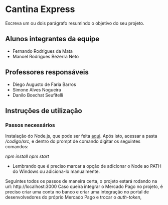 # Cantina Express
Escreva um ou dois  parágrafo resumindo o objetivo do seu projeto.

## Alunos integrantes da equipe

* Fernando Rodrigues da Mata
* Manoel Rodrigues Bezerra Neto

## Professores responsáveis

* Diego Augusto de Faria Barros
* Simone Alves Nogueira
* Danilo Boechat Seufitelli

## Instruções de utilização

### Passos necessários
Instalação do Node.js, que pode ser feita [aqui](https://nodejs.org/en/download/package-manager).
Após isto, acessar a pasta */codigo/src*, e dentro do prompt de comando digitar os seguintes comandos:

*npm install*
*npm start*

- Lembrando que é preciso marcar a opção de adicionar o Node ao PATH do Windows ou adiciona-lo manualmente.

Seguintes todos os passos de maneira certa, o projeto estará rodando na url: http://localhost:3000
Caso queira integrar o Mercado Pago no projeto, é preciso criar uma conta no banco e criar uma integração no portal de desenvolvedores do próprio Mercado Pago e trocar o *auth-token*,
